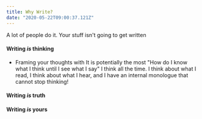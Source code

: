 ```yaml
---
title: Why Write?
date: "2020-05-22T09:00:37.121Z"
---
```


A lot of people do it. Your stuff isn't going to get written

#### Writing _is_ thinking
* Framing your thoughts with It is potentially the most 
"How do I know what I think until I see what I say"
I think all the time. I think about what I read, I think about what I hear, and I have an internal monologue that cannot stop thinking!


#### Writing _is_ truth



#### Writing _is_ yours
